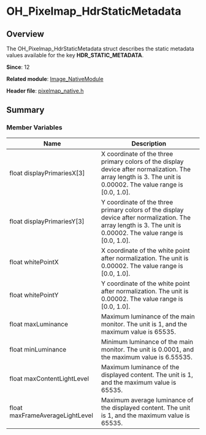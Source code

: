 # OH_Pixelmap_HdrStaticMetadata

## Overview

The OH_Pixelmap_HdrStaticMetadata struct describes the static metadata values available for the key **HDR_STATIC_METADATA**.

**Since**: 12

**Related module**: [Image_NativeModule](capi-image-nativemodule.md)

**Header file**: [pixelmap_native.h](capi-pixelmap-native-h.md)

## Summary

### Member Variables

| Name| Description|
| -- | -- |
| float displayPrimariesX[3] | X coordinate of the three primary colors of the display device after normalization. The array length is 3. The unit is 0.00002. The value range is [0.0, 1.0].|
| float displayPrimariesY[3] | Y coordinate of the three primary colors of the display device after normalization. The array length is 3. The unit is 0.00002. The value range is [0.0, 1.0].|
| float whitePointX | X coordinate of the white point after normalization. The unit is 0.00002. The value range is [0.0, 1.0].|
| float whitePointY | Y coordinate of the white point after normalization. The unit is 0.00002. The value range is [0.0, 1.0].|
| float maxLuminance | Maximum luminance of the main monitor. The unit is 1, and the maximum value is 65535.|
| float minLuminance | Minimum luminance of the main monitor. The unit is 0.0001, and the maximum value is 6.55535.|
| float maxContentLightLevel | Maximum luminance of the displayed content. The unit is 1, and the maximum value is 65535.|
| float maxFrameAverageLightLevel | Maximum average luminance of the displayed content. The unit is 1, and the maximum value is 65535.|
